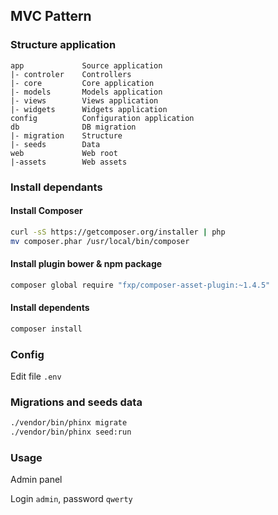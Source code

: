 ## MVC Pattern

### Structure application

```text
app             Source application
|- controler    Controllers
|- core         Core application
|- models       Models application
|- views        Views application
|- widgets      Widgets application
config          Configuration application
db              DB migration
|- migration    Structure
|- seeds        Data
web             Web root
|-assets        Web assets
```

### Install dependants

#### Install Composer

```bash
curl -sS https://getcomposer.org/installer | php
mv composer.phar /usr/local/bin/composer
```

#### Install plugin bower & npm package

```bash
composer global require "fxp/composer-asset-plugin:~1.4.5"
```

#### Install dependents

```bash
composer install
```

### Config

Edit file `.env`

### Migrations and seeds data

```bash
./vendor/bin/phinx migrate
./vendor/bin/phinx seed:run
```

### Usage

Admin panel

Login `admin`, password `qwerty`
